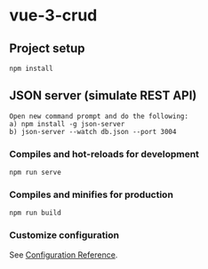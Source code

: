 # vue-3-crud

## Project setup
```
npm install
```

## JSON server (simulate REST API)
```
Open new command prompt and do the following:
a) npm install -g json-server
b) json-server --watch db.json --port 3004
```

### Compiles and hot-reloads for development
```
npm run serve
```

### Compiles and minifies for production
```
npm run build
```

### Customize configuration
See [Configuration Reference](https://cli.vuejs.org/config/).
